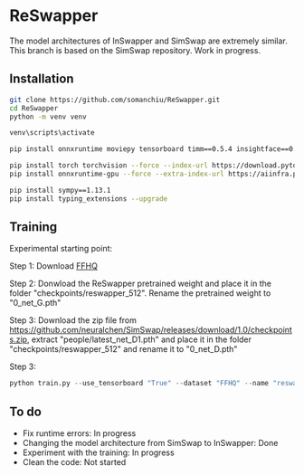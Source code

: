 # ReSwapper

The model architectures of InSwapper and SimSwap are extremely similar. This branch is based on the SimSwap repository. Work in progress.

## Installation
  ```bash
  git clone https://github.com/somanchiu/ReSwapper.git
  cd ReSwapper
  python -m venv venv

  venv\scripts\activate

  pip install onnxruntime moviepy tensorboard timm==0.5.4 insightface==0.7.3

  pip install torch torchvision --force --index-url https://download.pytorch.org/whl/cu121
  pip install onnxruntime-gpu --force --extra-index-url https://aiinfra.pkgs.visualstudio.com/PublicPackages/_packaging/onnxruntime-cuda-12/pypi/simple/

  pip install sympy==1.13.1
  pip install typing_extensions --upgrade
  ```

## Training
Experimental starting point:

Step 1: Download [FFHQ](https://www.kaggle.com/datasets/arnaud58/flickrfaceshq-dataset-ffhq)

Step 2: Donwload the ReSwapper pretrained weight and place it in the folder "checkpoints/reswapper_512". Rename the pretrained weight to "0_net_G.pth"

Step 3:  Download the zip file from https://github.com/neuralchen/SimSwap/releases/download/1.0/checkpoints.zip, extract "people/latest_net_D1.pth" and place it in the folder "checkpoints/reswapper_512" and rename it to "0_net_D.pth"

Step 3:

```python
python train.py --use_tensorboard "True" --dataset "FFHQ" --name "reswapper_512" --load_pretrain "checkpoints/reswapper_512" --checkpoints_dir "checkpoints" --sample_freq "1000" --model_freq "1000" --lr "0.00005" --continue_train "True" --which_epoch "0" --load_optimizer "False"
```

## To do
- Fix runtime errors: In progress
- Changing the model architecture from SimSwap to InSwapper: Done
- Experiment with the training: In progress
- Clean the code: Not started